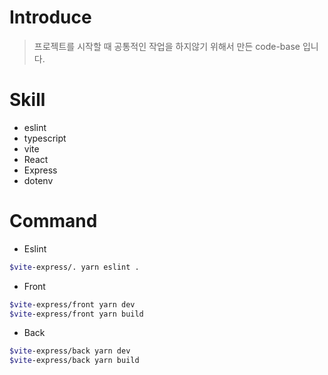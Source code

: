 # Introduce

> 프로젝트를 시작할 때 공통적인 작업을 하지않기 위해서 만든 code-base 입니다.

# Skill

-   eslint
-   typescript
-   vite
-   React
-   Express
-   dotenv

# Command

-   Eslint

```bash
$vite-express/. yarn eslint .
```

-   Front

```bash
$vite-express/front yarn dev
$vite-express/front yarn build
```

-   Back

```bash
$vite-express/back yarn dev
$vite-express/back yarn build
```

